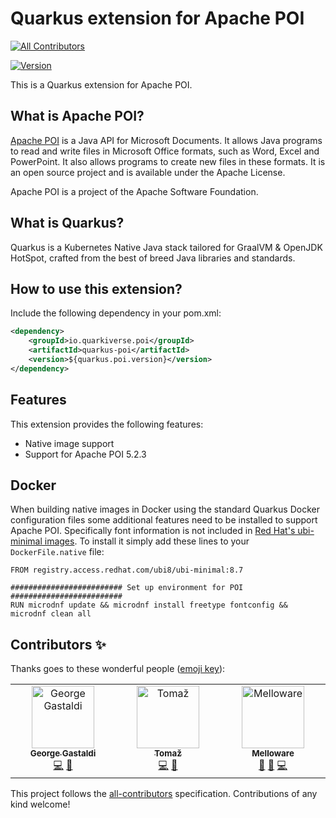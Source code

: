 # Quarkus extension for Apache POI
<!-- ALL-CONTRIBUTORS-BADGE:START - Do not remove or modify this section -->
[![All Contributors](https://img.shields.io/badge/all_contributors-3-orange.svg?style=flat-square)](#contributors-)
<!-- ALL-CONTRIBUTORS-BADGE:END -->

[![Version](https://img.shields.io/maven-central/v/io.quarkiverse.poi/quarkus-poi?logo=apache-maven&style=flat-square)](https://search.maven.org/artifact/io.quarkiverse.poi/quarkus-poi)

This is a Quarkus extension for Apache POI.

## What is Apache POI?

[Apache POI](https://poi.apache.org) is a Java API for Microsoft Documents. It allows Java programs to read and write files in Microsoft Office formats, such as Word, Excel and PowerPoint. It also allows programs to create new files in these formats. It is an open source project and is available under the Apache License.

Apache POI is a project of the Apache Software Foundation.

## What is Quarkus?

Quarkus is a Kubernetes Native Java stack tailored for GraalVM & OpenJDK HotSpot, crafted from the best of breed Java libraries and standards.

## How to use this extension?

Include the following dependency in your pom.xml:

```xml
<dependency>
    <groupId>io.quarkiverse.poi</groupId>
    <artifactId>quarkus-poi</artifactId>
    <version>${quarkus.poi.version}</version>
</dependency>
```

## Features

This extension provides the following features:

- Native image support
- Support for Apache POI 5.2.3

## Docker

When building native images in Docker using the standard Quarkus Docker configuration files some additional features need to be
installed to support Apache POI.  Specifically font information is not included in [Red Hat's ubi-minimal images](https://developers.redhat.com/products/rhel/ubi).  To install it
simply add these lines to your `DockerFile.native` file:

```shell
FROM registry.access.redhat.com/ubi8/ubi-minimal:8.7

######################### Set up environment for POI #########################
RUN microdnf update && microdnf install freetype fontconfig && microdnf clean all
```


## Contributors ✨

Thanks goes to these wonderful people ([emoji key](https://allcontributors.org/docs/en/emoji-key)):

<!-- ALL-CONTRIBUTORS-LIST:START - Do not remove or modify this section -->
<!-- prettier-ignore-start -->
<!-- markdownlint-disable -->
<table>
  <tbody>
    <tr>
      <td align="center" valign="top" width="14.28%"><a href="http://gastaldi.wordpress.com"><img src="https://avatars.githubusercontent.com/u/54133?v=4?s=100" width="100px;" alt="George Gastaldi"/><br /><sub><b>George Gastaldi</b></sub></a><br /><a href="https://github.com/quarkiverse/quarkus-poi/commits?author=gastaldi" title="Code">💻</a> <a href="#maintenance-gastaldi" title="Maintenance">🚧</a></td>
      <td align="center" valign="top" width="14.28%"><a href="http://tomscode.com"><img src="https://avatars.githubusercontent.com/u/896029?v=4?s=100" width="100px;" alt="Tomaž"/><br /><sub><b>Tomaž</b></sub></a><br /><a href="https://github.com/quarkiverse/quarkus-poi/commits?author=tpodg" title="Code">💻</a> <a href="#maintenance-tpodg" title="Maintenance">🚧</a></td>
      <td align="center" valign="top" width="14.28%"><a href="http://melloware.com"><img src="https://avatars.githubusercontent.com/u/4399574?v=4?s=100" width="100px;" alt="Melloware"/><br /><sub><b>Melloware</b></sub></a><br /><a href="https://github.com/quarkiverse/quarkus-poi/commits?author=melloware" title="Documentation">📖</a> <a href="https://github.com/quarkiverse/quarkus-poi/issues?q=author%3Amelloware" title="Bug reports">🐛</a> <a href="https://github.com/quarkiverse/quarkus-poi/commits?author=melloware" title="Code">💻</a></td>
    </tr>
  </tbody>
</table>

<!-- markdownlint-restore -->
<!-- prettier-ignore-end -->

<!-- ALL-CONTRIBUTORS-LIST:END -->

This project follows the [all-contributors](https://github.com/all-contributors/all-contributors) specification. Contributions of any kind welcome!